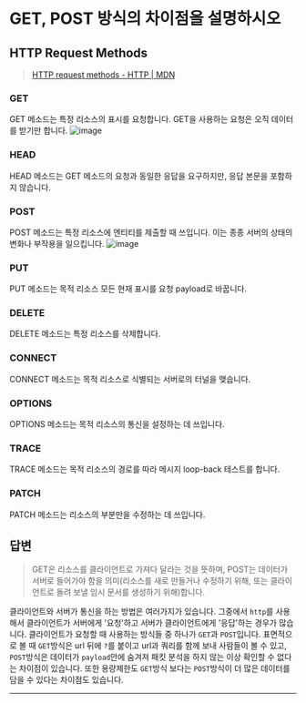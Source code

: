 # GET, POST 방식의 차이점을 설명하시오

## HTTP Request Methods
> [HTTP request methods - HTTP \| MDN](https://developer.mozilla.org/ko/docs/Web/HTTP/Methods)

### GET
GET 메소드는 특정 리소스의 표시를 요청합니다. GET을 사용하는 요청은 오직 데이터를 받기만 합니다.
![image](https://user-images.githubusercontent.com/42646264/64108879-0cdd8a00-cdb9-11e9-82de-e38dd41a5a25.png)


### HEAD
HEAD 메소드는 GET 메소드의 요청과 동일한 응답을 요구하지만, 응답 본문을 포함하지 않습니다.


### POST
POST 메소드는 특정 리소스에 엔티티를 제출할 때 쓰입니다. 이는 종종 서버의 상태의 변화나 부작용을 일으킵니다.
![image](https://user-images.githubusercontent.com/42646264/64108913-1ff05a00-cdb9-11e9-9ad1-39a4f5f09131.png)


### PUT
PUT 메소드는 목적 리소스 모든 현재 표시를 요청 payload로 바꿉니다.

### DELETE
DELETE 메소드는 특정 리소스를 삭제합니다.

### CONNECT
CONNECT 메소드는 목적 리소스로 식별되는 서버로의 터널을 맺습니다.

### OPTIONS
OPTIONS 메소드는 목적 리소스의 통신을 설정하는 데 쓰입니다.

### TRACE
TRACE 메소드는 목적 리소스의 경로를 따라 메시지 loop-back 테스트를 합니다.

### PATCH
PATCH 메소드는 리소스의 부분만을 수정하는 데 쓰입니다.

## 답변
> GET은 리소스를 클라이언트로 가져다 달라는 것을 뜻하며, POST는 데이터가 서버로 들어가야 함을 의미(리소스를 새로 만들거나 수정하기 위해, 또는 클라이언트로 돌려 보낼 임시 문서를 생성하기 위해)합니다.

클라이언트와 서버가 통신을 하는 방법은 여러가지가 있습니다. 그중에서 `http`를 사용해서 클라이언트가 서버에게 '요청'하고 서버가 클라이언트에게 '응답'하는 경우가 많습니다. 클라이언트가 요청할 때 사용하는 방식들 중 하나가 `GET`과 `POST`입니다.
표면적으로 볼 때 `GET`방식은 url 뒤에 `?`를 붙이고 url과 쿼리를 함께 보내 사람들이 볼 수 있고, `POST`방식은 데이터가 `payload`안에 숨겨져 패킷 분석을 하지 않는 이상 확인할 수 없다는 차이점이 있습니다.
또한 용량제한도 `GET`방식 보다는 `POST`방식이 더 많은 데이터를 담을 수 있다는 차이점도 있습니다.

---
